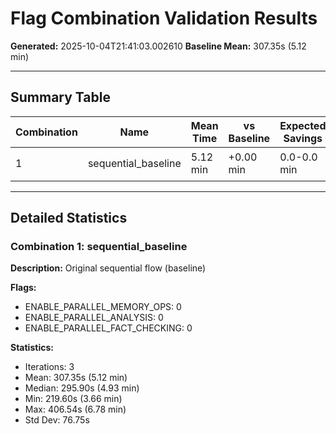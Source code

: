 # Flag Combination Validation Results

**Generated:** 2025-10-04T21:41:03.002610
**Baseline Mean:** 307.35s (5.12 min)

---

## Summary Table

| Combination | Name | Mean Time | vs Baseline | Expected Savings | Actual Savings | Status |
|-------------|------|-----------|-------------|------------------|----------------|--------|
| 1 | sequential_baseline | 5.12 min | +0.00 min | 0.0-0.0 min | 0.00 min | 📊 Baseline |

---

## Detailed Statistics

### Combination 1: sequential_baseline

**Description:** Original sequential flow (baseline)

**Flags:**
- ENABLE_PARALLEL_MEMORY_OPS: 0
- ENABLE_PARALLEL_ANALYSIS: 0
- ENABLE_PARALLEL_FACT_CHECKING: 0

**Statistics:**
- Iterations: 3
- Mean: 307.35s (5.12 min)
- Median: 295.90s (4.93 min)
- Min: 219.60s (3.66 min)
- Max: 406.54s (6.78 min)
- Std Dev: 76.75s
